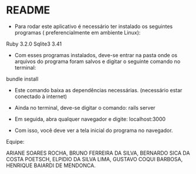 # README

* Para rodar este aplicativo é necessário ter instalado os seguintes programas ( preferencialmente em ambiente Linux):

Ruby 3.2.0
Sqlite3 3.41

* Com esses programas instalados, deve-se entrar na pasta onde os arquivos do programa foram salvos e digitar o seguinte comando no terminal:

bundle install

* Este comando baixa as dependências necessárias. (necessário estar conectado à internet)

* Ainda no terminal, deve-se digitar o comando: rails server

* Em seguida, abra qualquer navegador e digite: localhost:3000

* Com isso, você deve ver a tela inicial do programa no navegador.




Equipe:

ARIANE SOARES ROCHA,
BRUNO FERREIRA DA SILVA,
BERNARDO SICA DA COSTA POETSCH,
ELPIDIO DA SILVA LIMA,
GUSTAVO COQUI BARBOSA,
HENRIQUE BAIARDI DE MENDONCA.
